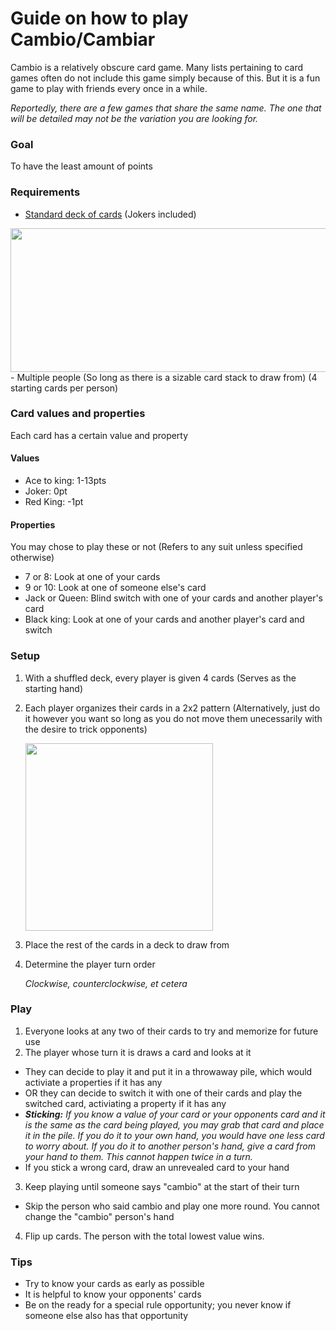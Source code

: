 # Guide on how to play Cambio/Cambiar

Cambio is a relatively obscure card game. Many lists pertaining to card games often do not include this game simply because of this. But it is a fun game to play with friends every once in a while.

*Reportedly, there are a few games that share the same name. The one that will be detailed may not be the variation you are looking for.*  

### Goal
To have the least amount of points  

### Requirements
- [Standard deck of cards](https://en.wikipedia.org/wiki/Standard_52-card_deck) (Jokers included)
<img src="https://upload.wikimedia.org/wikipedia/commons/thumb/8/81/English_pattern_playing_cards_deck.svg/1599px-English_pattern_playing_cards_deck.svg.png?20170224191528" width="640" height="230">
- Multiple people (So long as there is a sizable card stack to draw from) (4 starting cards per person)

### Card values and properties  
Each card has a certain value and property  
#### Values
- Ace to king: 1-13pts
- Joker: 0pt
- Red King: -1pt

#### Properties
You may chose to play these or not
(Refers to any suit unless specified otherwise)
- 7 or 8: Look at one of your cards
- 9 or 10: Look at one of someone else's card
- Jack or Queen: Blind switch with one of your cards and another player's card
- Black king: Look at one of your cards and another player's card and switch

### Setup
1. With a shuffled deck, every player is given 4 cards (Serves as the starting hand)
2. Each player organizes their cards in a 2x2 pattern (Alternatively, just do it however you want so long as you do not move them unecessarily with the desire to trick opponents)

   <img src="https://img.freepik.com/free-vector/playing-cards-aces-set_78370-2354.jpg" width="300" height="300">
   
3. Place the rest of the cards in a deck to draw from
4. Determine the player turn order

   *Clockwise, counterclockwise, et cetera*
   
### Play
1. Everyone looks at any two of their cards to try and memorize for future use
2. The player whose turn it is draws a card and looks at it
- They can decide to play it and put it in a throwaway pile, which would activiate a properties if it has any
- OR they can decide to switch it with one of their cards and play the switched card, activiating a property if it has any
- ***Sticking:** If you know a value of your card or your opponents card and it is the same as the card being played, you may grab that card and place it in the pile. If you do it to your own hand, you would have one less card to worry about. If you do it to another person's hand, give a card from your hand to them. This cannot happen twice in a turn.*
- If you stick a wrong card, draw an unrevealed card to your hand
3. Keep playing until someone says "cambio" at the start of their turn
- Skip the person who said cambio and play one more round. You cannot change the "cambio" person's hand
4. Flip up cards. The person with the total lowest value wins.

### Tips
- Try to know your cards as early as possible
- It is helpful to know your opponents' cards
- Be on the ready for a special rule opportunity; you never know if someone else also has that opportunity
